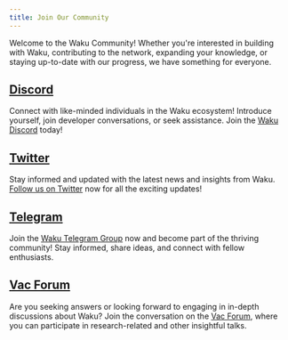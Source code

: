 ```yaml
---
title: Join Our Community
---
```


Welcome to the Waku Community! Whether you're interested in building with Waku, contributing to the network, expanding your knowledge, or staying up-to-date with our progress, we have something for everyone.

## [Discord](https://discord.waku.org/)

Connect with like-minded individuals in the Waku ecosystem! Introduce yourself, join developer conversations, or seek assistance. Join the [Waku Discord](https://discord.waku.org/) today!

## [Twitter](https://twitter.com/waku_org)

Stay informed and updated with the latest news and insights from Waku. [Follow us on Twitter](https://twitter.com/waku_org) now for all the exciting updates!

## [Telegram](https://t.me/waku_org)

Join the [Waku Telegram Group](https://t.me/waku_org) now and become part of the thriving community! Stay informed, share ideas, and connect with fellow enthusiasts.

## [Vac Forum](https://forum.vac.dev/)

Are you seeking answers or looking forward to engaging in in-depth discussions about Waku? Join the conversation on the [Vac Forum](https://forum.vac.dev/), where you can participate in research-related and other insightful talks.